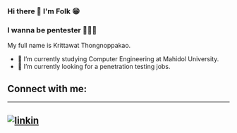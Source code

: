### Hi there 👋 I'm Folk 😁
### I wanna be pentester 👨🏻‍💻
My full name is Krittawat Thongnoppakao.



- 🌱 I’m currently studying Computer Engineering at Mahidol University.
- 🔭 I’m currently looking for a penetration testing jobs.

## Connect with me:
---
[![linkin](https://www.iconpacks.net/icons/2/free-linkedin-logo-icon-2430-thumb.png)][1]
---
[1]:https://www.linkedin.com/in/krittawat-thongnoppakao/

<!--
**folk44/folk44** is a ✨ _special_ ✨ repository because its `README.md` (this file) appears on your GitHub profile.

Here are some ideas to get you started:

- 🔭 I’m currently working on ...
- 🌱 I’m currently learning ...
- 👯 I’m looking to collaborate on ...
- 🤔 I’m looking for help with ...
- 💬 Ask me about ...
- 📫 How to reach me: ...
- 😄 Pronouns: ...
- ⚡ Fun fact: ...
-->
